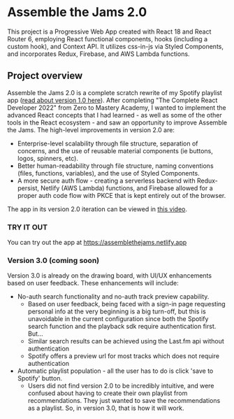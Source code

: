 # Assemble the Jams 2.0

This project is a Progressive Web App created with React 18 and React Router 6, employing React functional components, hooks (including a custom hook), and Context API.  It utilizes css-in-js via Styled Components, and incorporates Redux, Firebase, and AWS Lambda functions.

## Project overview

Assemble the Jams 2.0 is a complete scratch rewrite of my Spotify playlist app ([read about version 1.0 here](https://github.com/sds-smith/assemble-the-jams/blob/main/README.md)).  After completing "The Complete React Developer 2022" from Zero to Mastery Academy, I wanted to implement the advanced React concepts that I had learned - as well as some of the other tools in the React ecosystem - and saw an opportunity to improve Assemble the Jams. The high-level improvements in version 2.0 are:

* Enterprise-level scalability through file structure, separation of concerns, and the use of reusable material components (ie buttons, logos, spinners, etc).
* Better human-readability through file structure, naming conventions (files, functions, variables), and the use of Styled Components.
* A more secure auth flow - creating a serverless backend with Redux-persist, Netlify (AWS Lambda) functions, and Firebase allowed for a proper auth code flow with PKCE that is kept entirely out of the browser.

The app in its version 2.0 iteration can be viewed in [this video](https://youtu.be/yn0o9YVAzNY).

### TRY IT OUT

You can try out the app at https://assemblethejams.netlify.app

### Version 3.0 (coming soon)

Version 3.0 is already on the drawing board, with UI/UX enhancements based on user feedback.  These enhancements will include:

* No-auth search functionality and no-auth track preview capability.
  * Based on user feedback, being faced with a sign-in page requesting personal info at the very beginning is a big turn-off, but this is unavoidable in the current configuration since both the Spotify search function and the playback sdk require authentication first. But...
  * Similar search results can be achieved using the Last.fm api without authentication
  * Spotify offers a preview url for most tracks which does not require authentication
* Automatic playlist population - all the user has to do is click 'save to Spotify' button.
  * Users did not find version 2.0 to be incredibly intuitive, and were confused about having to create their own playlist from recommendations. They just wanted to save the recommendations as a playlist. So, in version 3.0, that is how it will work.

